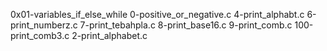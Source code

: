 0x01-variables_if_else_while
0-positive_or_negative.c
4-print_alphabt.c
6-print_numberz.c
7-print_tebahpla.c
8-print_base16.c
9-print_comb.c
100-print_comb3.c
2-print_alphabet.c
